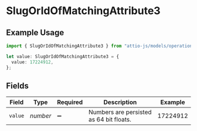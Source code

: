 # SlugOrIdOfMatchingAttribute3

## Example Usage

```typescript
import { SlugOrIdOfMatchingAttribute3 } from "attio-js/models/operations";

let value: SlugOrIdOfMatchingAttribute3 = {
  value: 17224912,
};
```

## Fields

| Field                                   | Type                                    | Required                                | Description                             | Example                                 |
| --------------------------------------- | --------------------------------------- | --------------------------------------- | --------------------------------------- | --------------------------------------- |
| `value`                                 | *number*                                | :heavy_minus_sign:                      | Numbers are persisted as 64 bit floats. | 17224912                                |